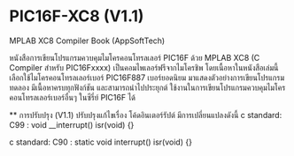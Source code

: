 # PIC16F-XC8 (V1.1)
MPLAB XC8 Compiler Book (AppSoftTech)

หนังสือการเขียนโปรแกรมควบคุมไมโครคอนโทรลเลอร์ PIC16F ด้วย MPLAB XC8
(C Compiler สำหรับ PIC16Fxxxx) เป็นคอมไพเลอร์ฟรีจากไมโครชิพ 
โดยเนื้อหาในหนังสือเล่มนี้เลือกใช้ไมโครคอนโทรลเลอร์เบอร์ PIC16F887 เบอร์ยอดนิยม 
มาแสดงตัวอย่างการเขียนโปรแกรมทดลอง มีเนื้อหาครบทุกฟังก์ชัน และสามารถนำไปประยุกต์
ใช้งานในการเขียนโปรแกรมควบคุมไมโครคอนโทรลเลอร์เบอร์อื่นๆ ในซีรี่ย์ PIC16F ได้

** การปรับปรุง
(V1.1) ปรับปรุงแก้ไขเรื่อง โค้ดอินเตอร์รัปต์ มีการเปลี่ยนแปลงดังนี้
c standard: C99 : void __interrupt() isr(void) {}

c standard: C90 : static void interrupt() isr(void) {}
